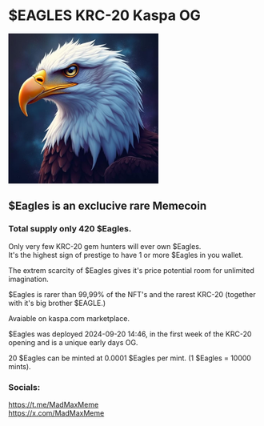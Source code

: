 # $EAGLES KRC-20 Kaspa OG

<img src="https://raw.githubusercontent.com/Mambo-Token/MamboLaunchPad/refs/heads/main/logos/Eagles-Logo.png" width="300" height="300">

## $Eagles is an exclucive rare Memecoin  
### Total supply only 420 $Eagles.  

Only very few KRC-20 gem hunters will ever own $Eagles.  
It's the highest sign of prestige to have 1 or more $Eagles in you wallet.  

The extrem scarcity of $Eagles gives it's price potential room for unlimited imagination.  

$Eagles is rarer than 99,99% of the NFT's and the rarest KRC-20 (together with it's big brother $EAGLE.)    

Avaiable on kaspa.com marketplace.  

$Eagles was deployed 2024-09-20 14:46, in the first week of the KRC-20 opening and is a unique early days OG.  

20 $Eagles can be minted at 0.0001 $Eagles per mint. (1 $Eagles = 10000 mints).  

### Socials:  
https://t.me/MadMaxMeme  
https://x.com/MadMaxMeme  

